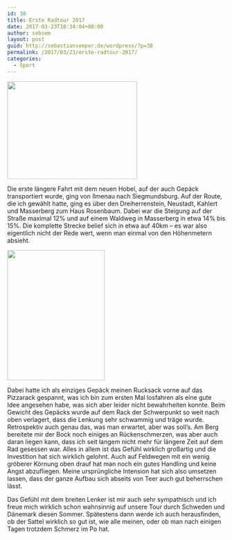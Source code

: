 ```yaml
---
id: 38
title: Erste Radtour 2017
date: 2017-03-23T18:34:04+00:00
author: sebsem
layout: post
guid: http://sebastiansemper.de/wordpress/?p=38
permalink: /2017/03/23/erste-radtour-2017/
categories:
  - Sport
---
```

<img class="alignleft wp-image-40 size-medium" src="http://sebastiansemper.de/wordpress/wp-content/uploads/2017/03/IMG_20170320_132258-300x225.jpg" alt="" width="300" height="225" srcset="http://sebastiansemper.de/wordpress/wp-content/uploads/2017/03/IMG_20170320_132258-300x225.jpg 300w, http://sebastiansemper.de/wordpress/wp-content/uploads/2017/03/IMG_20170320_132258-768x576.jpg 768w, http://sebastiansemper.de/wordpress/wp-content/uploads/2017/03/IMG_20170320_132258-1024x768.jpg 1024w, http://sebastiansemper.de/wordpress/wp-content/uploads/2017/03/IMG_20170320_132258-624x468.jpg 624w" sizes="(max-width: 300px) 100vw, 300px" />

Die erste längere Fahrt mit dem neuen Hobel, auf der auch Gepäck transportiert wurde, ging von Ilmenau nach Siegmundsburg. Auf der Route, die ich gewählt hatte, ging es über den Dreiherrenstein, Neustadt, Kahlert und Masserberg zum Haus Rosenbaum. Dabei war die Steigung auf der Straße maximal 12% und auf einem Waldweg in Masserberg in etwa 14% bis 15%. Die komplette Strecke belief sich in etwa auf 40km – es war also eigentlich nicht der Rede wert, wenn man einmal von den Höhenmetern absieht.

<img class="wp-image-41 size-medium alignleft" src="http://sebastiansemper.de/wordpress/wp-content/uploads/2017/03/IMG_20170320_125622-e1490289589536-225x300.jpg" alt="" width="225" height="300" srcset="http://sebastiansemper.de/wordpress/wp-content/uploads/2017/03/IMG_20170320_125622-e1490289589536-225x300.jpg 225w, http://sebastiansemper.de/wordpress/wp-content/uploads/2017/03/IMG_20170320_125622-e1490289589536-768x1024.jpg 768w, http://sebastiansemper.de/wordpress/wp-content/uploads/2017/03/IMG_20170320_125622-e1490289589536-624x832.jpg 624w" sizes="(max-width: 225px) 100vw, 225px" />

Dabei hatte ich als einziges Gepäck meinen Rucksack vorne auf das Pizzarack gespannt, was ich bin zum ersten Mal losfahren als eine gute Idee angesehen habe, was sich aber leider nicht bewahrheiten konnte. Beim Gewicht des Gepäcks wurde auf dem Rack der Schwerpunkt so weit nach oben verlagert, dass die Lenkung sehr schwammig und träge wurde. Retrospektiv auch genau das, was man erwartet, aber was soll&#8217;s. Am Berg bereitete mir der Bock noch einiges an Rückenschmerzen, was aber auch daran liegen kann, dass ich seit langem nicht mehr für längere Zeit auf dem Rad gesessen war. Alles in allem ist das Gefühl wirklich großartig und die Investition hat sich wirklich gelohnt. Auch auf Feldwegen mit ein wenig gröberer Körnung oben drauf hat man noch ein gutes Handling und keine Angst abzufliegen. Meine ursprüngliche Intension hat sich also umsetzen lassen, dass der ganze Aufbau sich abseits von Teer auch gut beherrschen lässt.

Das Gefühl mit dem breiten Lenker ist mir auch sehr sympathisch und ich freue mich wirklich schon wahnsinnig auf unsere Tour durch Schweden und Dänemark diesen Sommer. Spätestens dann werde ich auch herausfinden, ob der Sattel wirklich so gut ist, wie alle meinen, oder ob man nach einigen Tagen trotzdem Schmerz im Po hat.
